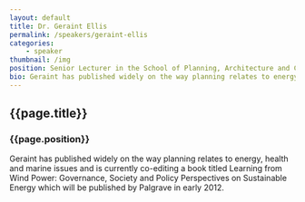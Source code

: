 ```yaml
---
layout: default
title: Dr. Geraint Ellis
permalink: /speakers/geraint-ellis
categories: 
    - speaker
thumbnail: /img
position: Senior Lecturer in the School of Planning, Architecture and Civil Engineering at Queen's University, Belfast
bio: Geraint has published widely on the way planning relates to energy, health and marine issues and is currently co-editing a book titled Learning from Wind Power - Governance, Society and Policy Perspectives on Sustainable Energy which will be published by Palgrave in early 2012.
---
```


## {{page.title}}
### {{page.position}}

Geraint has published widely on the way planning relates to energy, health and marine issues and is currently co-editing a book titled Learning from Wind Power: Governance, Society and Policy Perspectives on Sustainable Energy which will be published by Palgrave in early 2012.